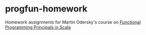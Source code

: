 progfun-homework
================

Homework assignments for Martin Odersky's course on [Functional Programming Principals in Scala](https://www.coursera.org/learn/progfun1/)

